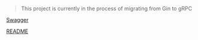 > This project is currently in the process of migrating from Gin to gRPC
> 
[Swagger](https://app.swaggerhub.com/apis-docs/JBKHANHTRAN/Dandelion_GO/1.0)

<a href="https://github.com/lancer2672/Dandelion/edit/main/README.md" target="_blank">README</a>
